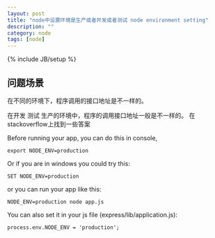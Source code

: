 ```yaml
---
layout: post
title: "node中设置环境是生产或者开发或者测试 node environment setting"
description: ""
category: node
tags: [node]
---
```

{% include JB/setup %}

## 问题场景
在不同的环境下，程序调用的接口地址是不一样的。

在开发 测试 生产的环境中，程序的调用接口地址一般是不一样的。
在stackoverflow上找到一些答案

Before running your app, you can do this in console,

	export NODE_ENV=production

Or if you are in windows you could try this:

	SET NODE_ENV=production

or you can run your app like this:

	NODE_ENV=production node app.js

You can also set it in your js file (express/lib/application.js):

	process.env.NODE_ENV = 'production';